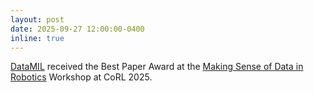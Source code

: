 ```yaml
---
layout: post
date: 2025-09-27 12:00:00-0400
inline: true
---
```


[DataMIL](https://robin-lab.cs.utexas.edu/datamodels4imitation/) received the Best Paper Award at the [Making Sense of Data in Robotics](https://sites.google.com/stanford.edu/corldata25/home) Workshop at CoRL 2025.
